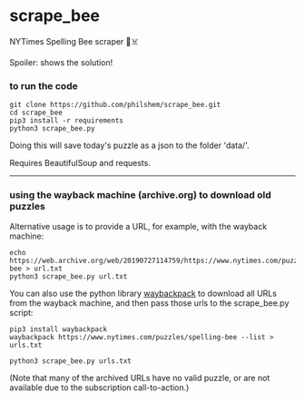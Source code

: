 # scrape_bee

NYTimes Spelling Bee scraper 🐝☠️

Spoiler: shows the solution!

### to run the code

    git clone https://github.com/philshem/scrape_bee.git
    cd scrape_bee
    pip3 install -r requirements
    python3 scrape_bee.py

Doing this will save today's puzzle as a json to the folder 'data/'.

Requires BeautifulSoup and requests.

---

### using the wayback machine (archive.org) to download old puzzles

Alternative usage is to provide a URL, for example, with the wayback machine:

    echo https://web.archive.org/web/20190727114759/https://www.nytimes.com/puzzles/spelling-bee > url.txt
    python3 scrape_bee.py url.txt

You can also use the python library [waybackpack](https://github.com/jsvine/waybackpack) to download all URLs from the wayback machine, and then pass those urls to the scrape_bee.py script:

    pip3 install waybackpack
    waybackpack https://www.nytimes.com/puzzles/spelling-bee --list > urls.txt

    python3 scrape_bee.py urls.txt

(Note that many of the archived URLs have no valid puzzle, or are not available due to the subscription call-to-action.)
